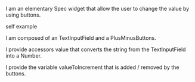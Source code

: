 I am an elementary Spec widget that allow the user to change the value by using buttons.

self example

I am composed of an TextInputField and a PlusMinusButtons.

I provide accessors value that converts the string from the TextInputField into a Number.

I provide the variable valueToIncrement that is added / removed by the buttons.